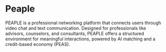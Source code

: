 # Peaple
PEAPLE is a professional networking platform that connects users through video chat and text communication. Designed for professionals like advisors, counselors, and consultants, PEAPLE offers a structured environment for meaningful interactions, powered by AI matching and a credit-based economy (PEAS).
